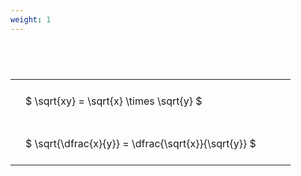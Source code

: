 ```yaml
---
weight: 1
---
```


#  
<br>
<style type="text/css">
#T_c4ef9 th.col_heading {
  text-align: left;
  font-size: 1em;
}
#T_c4ef9 td {
  text-align: left;
  font-size: 1em;
  padding: 1.5em;
}
#T_c4ef9_row0_col0, #T_c4ef9_row1_col0 {
  width: 400px;
  white-space: pre-wrap;
}
</style>
<table id="T_c4ef9">
  <thead>
  </thead>
  <tbody>
    <tr>
      <td id="T_c4ef9_row0_col0" class="data row0 col0" >$ \sqrt{xy} = \sqrt{x} \times \sqrt{y} $</td>
    </tr>
    <tr>
      <td id="T_c4ef9_row1_col0" class="data row1 col0" >$ \sqrt{\dfrac{x}{y}} = \dfrac{\sqrt{x}}{\sqrt{y}} $</td>
    </tr>
  </tbody>
</table>
